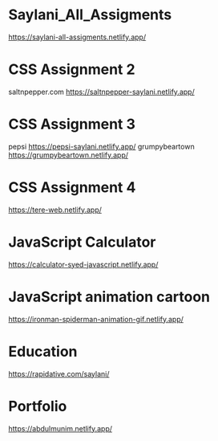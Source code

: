 # Saylani_All_Assigments
https://saylani-all-assigments.netlify.app/

# CSS Assignment 2
saltnpepper.com
https://saltnpepper-saylani.netlify.app/

# CSS Assignment 3
pepsi
https://pepsi-saylani.netlify.app/
grumpybeartown
https://grumpybeartown.netlify.app/

# CSS Assignment 4
https://tere-web.netlify.app/

# JavaScript Calculator
https://calculator-syed-javascript.netlify.app/

# JavaScript animation cartoon
https://ironman-spiderman-animation-gif.netlify.app/

# Education
https://rapidative.com/saylani/

# Portfolio
https://abdulmunim.netlify.app/




